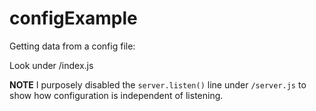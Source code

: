 # configExample

Getting data from a config file:

Look under /index.js

**NOTE**
I purposely disabled the `server.listen()` line under `/server.js` to show how configuration is independent of listening.

